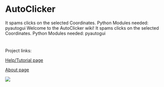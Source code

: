 # AutoClicker
It spams clicks on the selected Coordinates. Python Modules needed: pyautogui
Welcome to the AutoClicker wiki!
It spams clicks on the selected Coordinates. Python Modules needed: pyautogui
#
Project links:
 
  [Help/Tutorial page](https://autoclicker.webstarts.com/)
 
  [About page](https://kai9987kai.github.io/AutoClicker.html)
 
![](https://kai9987kai.github.io/23456.PNG)
